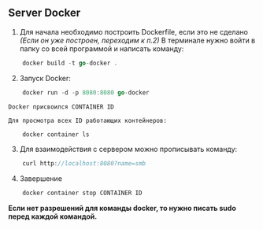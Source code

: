 ## Server Docker

1.  Для начала необходимо построить Dockerfile, если это не сделано
    *(Если он уже построен, переходим к п.2)*
    В терминале нужно войти в папку со всей программой и написать команду:
```go
    docker build -t go-docker .
```
2.  Запуск Docker:
```go
    docker run -d -p 8080:8080 go-docker
``` 

    Docker присвоился CONTAINER ID

    Для просмотра всех ID работающих контейнеров:

```go
    docker container ls
``` 

3.  Для взаимодействия с сервером можно прописывать команду:
```go
    curl http://localhost:8080?name=smb
```

4.  Завершение 
``` go
    docker container stop CONTAINER ID
```

**Если нет разрешений для команды docker, то нужно писать sudo перед каждой командой.**